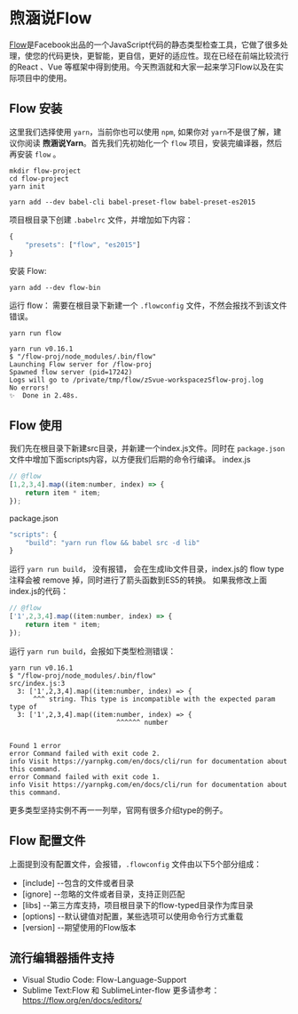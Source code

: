 # 煦涵说Flow

[Flow](https://flow.org)是Facebook出品的一个JavaScript代码的静态类型检查工具，它做了很多处理，使您的代码更快，更智能，更自信，更好的适应性。现在已经在前端比较流行的React 、Vue 等框架中得到使用。今天煦涵就和大家一起来学习Flow以及在实际项目中的使用。

## Flow 安装
这里我们选择使用 `yarn`，当前你也可以使用 `npm`, 如果你对 `yarn`不是很了解，建议你阅读 **煦涵说Yarn**。首先我们先初始化一个 `flow` 项目，安装完编译器，然后再安装 `flow` 。
```
mkdir flow-project
cd flow-project
yarn init

yarn add --dev babel-cli babel-preset-flow babel-preset-es2015
```
项目根目录下创建 `.babelrc` 文件，并增加如下内容：
```js
{
    "presets": ["flow", "es2015"]
}
```

安装 Flow:
```
yarn add --dev flow-bin
```

运行 flow：
需要在根目录下新建一个 `.flowconfig` 文件，不然会报找不到该文件错误。
```
yarn run flow
```
```
yarn run v0.16.1
$ "/flow-proj/node_modules/.bin/flow" 
Launching Flow server for /flow-proj
Spawned flow server (pid=17242)
Logs will go to /private/tmp/flow/zSvue-workspacezSflow-proj.log
No errors!
✨  Done in 2.48s.
```

## Flow 使用
我们先在根目录下新建src目录，并新建一个index.js文件。同时在 `package.json` 文件中增加下面scripts内容，以方便我们后期的命令行编译。
index.js
```js
// @flow
[1,2,3,4].map((item:number, index) => {
    return item * item;
});
```
package.json
```js
"scripts": {
    "build": "yarn run flow && babel src -d lib"
}
```
运行 `yarn run build`， 没有报错， 会在生成lib文件目录，index.js的 flow type 注释会被 remove 掉，同时进行了箭头函数到ES5的转换。
如果我修改上面index.js的代码：
```js
// @flow
['1',2,3,4].map((item:number, index) => {
    return item * item;
});
```
运行 `yarn run build`，会报如下类型检测错误：
```
yarn run v0.16.1
$ "/flow-proj/node_modules/.bin/flow" 
src/index.js:3
  3: ['1',2,3,4].map((item:number, index) => {
      ^^^ string. This type is incompatible with the expected param type of
  3: ['1',2,3,4].map((item:number, index) => {
                           ^^^^^^ number


Found 1 error
error Command failed with exit code 2.
info Visit https://yarnpkg.com/en/docs/cli/run for documentation about this command.
error Command failed with exit code 1.
info Visit https://yarnpkg.com/en/docs/cli/run for documentation about this command.
```

更多类型坚持实例不再一一列举，官网有很多介绍type的例子。

## Flow 配置文件
上面提到没有配置文件，会报错，`.flowconfig` 文件由以下5个部分组成：
* [include] --包含的文件或者目录
* [ignore]  --忽略的文件或者目录，支持正则匹配
* [libs]    --第三方库支持，项目根目录下的flow-typed目录作为库目录
* [options] --默认键值对配置，某些选项可以使用命令行方式重载
* [version] --期望使用的Flow版本

## 流行编辑器插件支持
* Visual Studio Code: Flow-Language-Support 
* Sublime Text:Flow 和 SublimeLinter-flow
更多请参考：https://flow.org/en/docs/editors/
